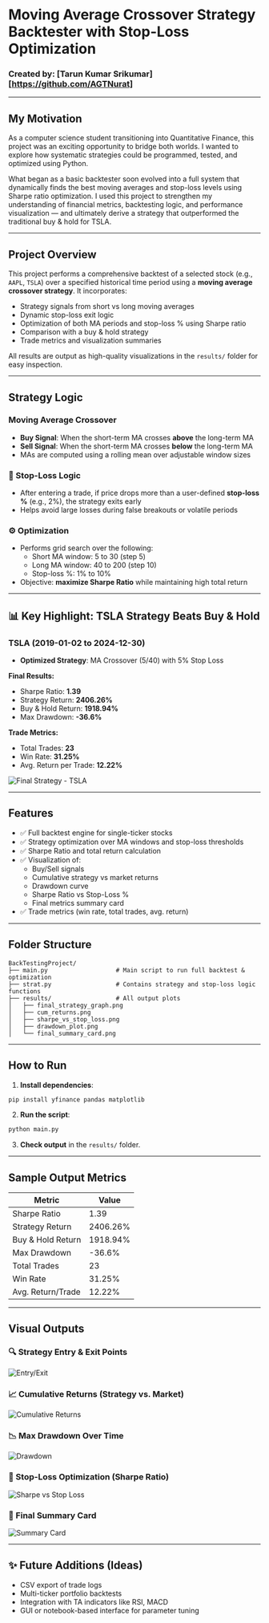 #  Moving Average Crossover Strategy Backtester with Stop-Loss Optimization

###  Created by: [Tarun Kumar Srikumar] [https://github.com/AGTNurat]

---

##  My Motivation

As a computer science student transitioning into Quantitative Finance, this project was an exciting opportunity to bridge both worlds. I wanted to explore how systematic strategies could be programmed, tested, and optimized using Python.

What began as a basic backtester soon evolved into a full system that dynamically finds the best moving averages and stop-loss levels using Sharpe ratio optimization. I used this project to strengthen my understanding of financial metrics, backtesting logic, and performance visualization — and ultimately derive a strategy that outperformed the traditional buy & hold for TSLA.

---

##  Project Overview
This project performs a comprehensive backtest of a selected stock (e.g., `AAPL`, `TSLA`) over a specified historical time period using a **moving average crossover strategy**. It incorporates:

- Strategy signals from short vs long moving averages
- Dynamic stop-loss exit logic
- Optimization of both MA periods and stop-loss % using Sharpe ratio
- Comparison with a buy & hold strategy
- Trade metrics and visualization summaries

All results are output as high-quality visualizations in the `results/` folder for easy inspection.

---

##  Strategy Logic

### Moving Average Crossover
- **Buy Signal**: When the short-term MA crosses **above** the long-term MA
- **Sell Signal**: When the short-term MA crosses **below** the long-term MA
- MAs are computed using a rolling mean over adjustable window sizes

### 🛑 Stop-Loss Logic
- After entering a trade, if price drops more than a user-defined **stop-loss %** (e.g., 2%), the strategy exits early
- Helps avoid large losses during false breakouts or volatile periods

### ⚙️ Optimization
- Performs grid search over the following:
  - Short MA window: 5 to 30 (step 5)
  - Long MA window: 40 to 200 (step 10)
  - Stop-loss %: 1% to 10%
- Objective: **maximize Sharpe Ratio** while maintaining high total return

---

## 📊 Key Highlight: TSLA Strategy Beats Buy & Hold

### TSLA (2019-01-02 to 2024-12-30)
- **Optimized Strategy**: MA Crossover (5/40) with 5% Stop Loss

**Final Results:**
- Sharpe Ratio: **1.39**
- Strategy Return: **2406.26%**
- Buy & Hold Return: **1918.94%**
- Max Drawdown: **-36.6%**

**Trade Metrics:**
- Total Trades: **23**
- Win Rate: **31.25%**
- Avg. Return per Trade: **12.22%**

![Final Strategy - TSLA](results/final_strategy_graph.png)

---

##  Features

- ✅ Full backtest engine for single-ticker stocks
- ✅ Strategy optimization over MA windows and stop-loss thresholds
- ✅ Sharpe Ratio and total return calculation
- ✅ Visualization of:
  - Buy/Sell signals
  - Cumulative strategy vs market returns
  - Drawdown curve
  - Sharpe Ratio vs Stop-Loss %
  - Final metrics summary card
- ✅ Trade metrics (win rate, total trades, avg. return)

---

##  Folder Structure

```
BackTestingProject/
├── main.py                   # Main script to run full backtest & optimization
├── strat.py                  # Contains strategy and stop-loss logic functions
├── results/                  # All output plots
│   ├── final_strategy_graph.png
│   ├── cum_returns.png
│   ├── sharpe_vs_stop_loss.png
│   ├── drawdown_plot.png
│   └── final_summary_card.png
```

---

##  How to Run

1. **Install dependencies**:
```bash
pip install yfinance pandas matplotlib
```

2. **Run the script**:
```bash
python main.py
```

3. **Check output** in the `results/` folder.

---

##  Sample Output Metrics

| Metric              | Value         |
|---------------------|---------------|
| Sharpe Ratio        | 1.39          |
| Strategy Return     | 2406.26%      |
| Buy & Hold Return   | 1918.94%      |
| Max Drawdown        | -36.6%        |
| Total Trades        | 23            |
| Win Rate            | 31.25%        |
| Avg. Return/Trade   | 12.22%        |

---

##  Visual Outputs

### 🔍 Strategy Entry & Exit Points
![Entry/Exit](results/final_strategy_graph.png)

### 📈 Cumulative Returns (Strategy vs. Market)
![Cumulative Returns](results/cum_returns.png)

### 📉 Max Drawdown Over Time
![Drawdown](results/drawdown_plot.png)

### 🧪 Stop-Loss Optimization (Sharpe Ratio)
![Sharpe vs Stop Loss](results/sharpe_vs_stop_loss.png)

### 🧾 Final Summary Card
![Summary Card](results/final_summary_card.png)

---

## ✨ Future Additions (Ideas)
- CSV export of trade logs
- Multi-ticker portfolio backtests
- Integration with TA indicators like RSI, MACD
- GUI or notebook-based interface for parameter tuning


